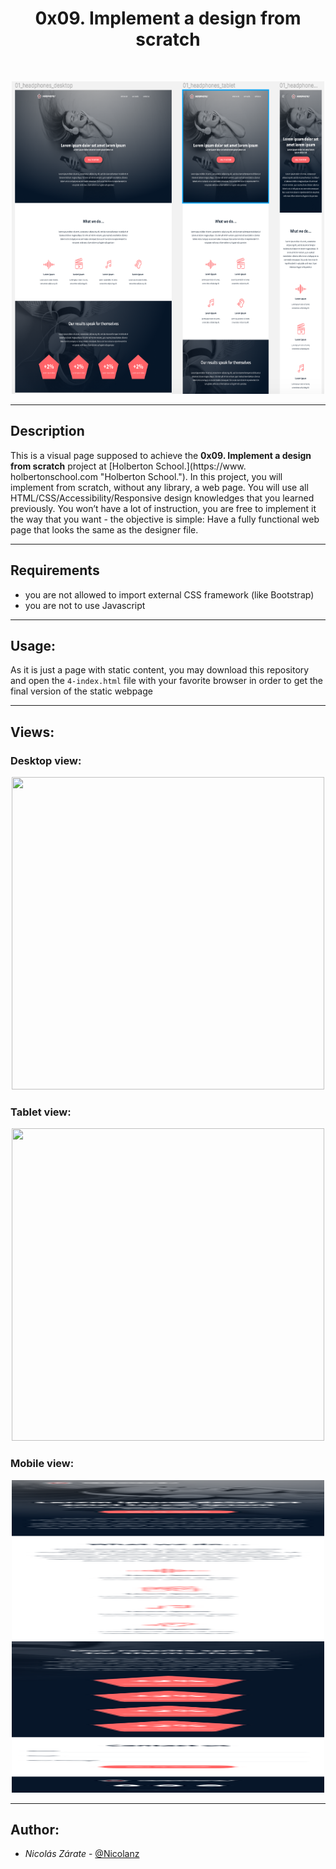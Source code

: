 <h1 align = "center">0x09. Implement a design from scratch</h1><br>
<p align="center">
    <img width="500" height="500" src="images/titleImageReadme.png">
</p>

------------

## Description

This is a visual page supposed to achieve the **0x09. Implement a design from scratch** project at [Holberton School.](https://www.    holbertonschool.com "Holberton School."). 
In this project, you will implement from scratch, without any library, a web page. You will use all HTML/CSS/Accessibility/Responsive design knowledges that you learned previously.
You won’t have a lot of instruction, you are free to implement it the way that you want - the objective is simple: Have a fully functional web page that looks the same as the designer file.

------------

## Requirements

- you are not allowed to import external CSS framework (like Bootstrap)
- you are not to use Javascript

------------

## Usage:

As it is just a page with static content, you may download this repository and open the `4-index.html` file with your favorite browser in order to get the final version of the static webpage

------------

## Views:

### Desktop view:
<p align="center">
    <img width="500" height="500" src="images/01_headphones_desktop@2x.png">
</p>

### Tablet view:
<p align="center">
    <img width="500" height="500" src="images/01_headphones_tablet@2x.png">
</p>

### Mobile view:
<p align="center">
    <img width="500" height="500" src="images/01_headphones_mobile@2x.png">
</p>

------------

## Author:

- *Nicolás Zárate*  - [@Nicolanz](https://github.com/Nicolanz)